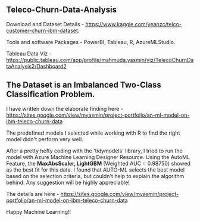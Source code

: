 ## Teleco-Churn-Data-Analysis

Download and Dataset Details - https://www.kaggle.com/yeanzc/telco-customer-churn-ibm-dataset.

Tools and software Packages - PowerBI, Tableau, R, AzureMLStudio.

Tableau Data Viz - https://public.tableau.com/app/profile/mahmuda.yasmin/viz/TelecoChurnDataAnalysis2/Dashboard2

## The Dataset is an Imbalanced Two-Class Classification Problem. 

I have written down the elaborate finding here - https://sites.google.com/view/myasmin/project-portfolio/an-ml-model-on-ibm-teleco-churn-data

The predefined models I selected while working with R to find the right model didn't perform very well.

After a pretty hefty coding with the 'tidymodels' library, I tried to run the model with Azure Machine Learning Designer Resource. Using the AutoML Feature, the **MaxAbsScaler, LightGBM** (Weighted AUC = 0.98750) showed as the best fit for this data. I found that AUTO-ML selects the best model based on the selection criteria, but couldn't help to explain the algorithm behind. Any suggestion will be highly appreciable!

The details are here - https://sites.google.com/view/myasmin/project-portfolio/an-ml-model-on-ibm-teleco-churn-data

Happy Machine Learning!!
